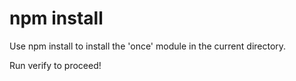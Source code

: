 # npm install #

Use npm install to install the 'once' module in the current directory.

Run verify to proceed!
